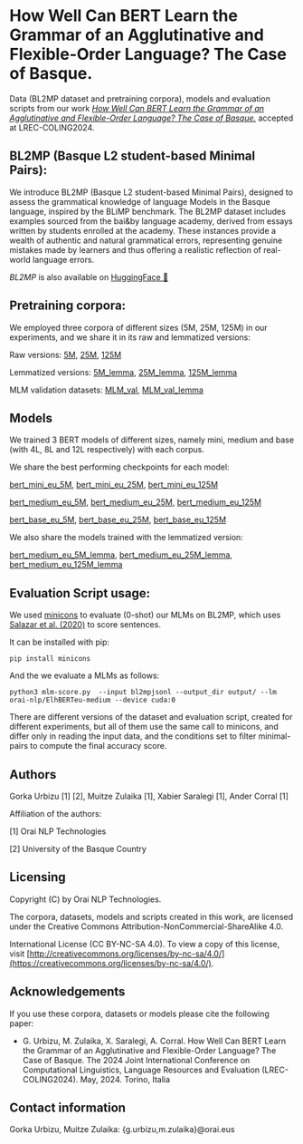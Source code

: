 # How Well Can BERT Learn the Grammar of an Agglutinative and Flexible-Order Language? The Case of Basque.

Data (BL2MP dataset and pretraining corpora), models and evaluation scripts from our work [*How Well Can BERT Learn the Grammar of an Agglutinative and Flexible-Order Language? The Case of Basque.*]() accepted at LREC-COLING2024.


## BL2MP (Basque L2 student-based Minimal Pairs):

We introduce BL2MP (Basque L2 student-based Minimal Pairs), designed to assess the grammatical knowledge of language Models in the Basque language, inspired by the BLiMP benchmark. The BL2MP dataset includes examples sourced from the bai&by language academy, derived from essays written by students enrolled at the academy. These instances provide a wealth of authentic and natural grammatical errors, representing genuine mistakes made by learners and thus offering a realistic reflection of real-world language errors.

*BL2MP* is also available on [HuggingFace 🤗](https://huggingface.co/datasets/orai-nlp/bl2mp)

## Pretraining corpora:

We employed three corpora of different sizes (5M, 25M, 125M) in our experiments, and we share it in its raw and lemmatized versions:

Raw versions:
[5M](https://storage.googleapis.com/orai-nlp/bl2mp/corpora/eu_5M.txt), 
[25M](https://storage.googleapis.com/orai-nlp/bl2mp/corpora/eu_25M.txt), 
[125M](https://storage.googleapis.com/orai-nlp/bl2mp/corpora/eu_125M.txt)

Lemmatized versions: [5M_lemma](https://storage.googleapis.com/orai-nlp/bl2mp/corpora/eu_5M_lemma.txt), 
[25M_lemma](https://storage.googleapis.com/orai-nlp/bl2mp/corpora/eu_25M_lemma.txt), 
[125M_lemma](https://storage.googleapis.com/orai-nlp/bl2mp/corpora/eu_125M_lemma.txt)

MLM validation datasets:
[MLM_val](https://storage.googleapis.com/orai-nlp/bl2mp/corpora/eu_argia_test.txt), 
[MLM_val_lemma](https://storage.googleapis.com/orai-nlp/bl2mp/corpora/eu_argia_test_lemma.txt)

## Models

We trained 3 BERT models of different sizes, namely mini, medium and base (with 4L, 8L and 12L respectively) with each corpus.

We share the best performing checkpoints for each model:

[bert_mini_eu_5M](https://storage.googleapis.com/orai-nlp/bl2mp/models/bert_mini_eu_5M_ckpt-409600.tar.xz),
[bert_mini_eu_25M](https://storage.googleapis.com/orai-nlp/bl2mp/models/bert_mini_eu_25M_ckpt-512000.tar.xz),
[bert_mini_eu_125M](https://storage.googleapis.com/orai-nlp/bl2mp/models/bert_mini_eu_125M_ckpt-640000.tar.xz)

[bert_medium_eu_5M](https://storage.googleapis.com/orai-nlp/bl2mp/models/bert_medium_eu_5M_ckpt-51200.tar.xz),
[bert_medium_eu_25M](https://storage.googleapis.com/orai-nlp/bl2mp/models/bert_medium_eu_25M_ckpt-256000.tar.xz),
[bert_medium_eu_125M](https://storage.googleapis.com/orai-nlp/bl2mp/models/bert_medium_eu_125M_ckpt-640000.tar.xz)

[bert_base_eu_5M](https://storage.googleapis.com/orai-nlp/bl2mp/models/bert_base_eu_5M_ckpt-51200.tar.xz),
[bert_base_eu_25M](https://storage.googleapis.com/orai-nlp/bl2mp/models/bert_base_eu_25M_ckpt-128000.tar.xz),
[bert_base_eu_125M](https://storage.googleapis.com/orai-nlp/bl2mp/models/bert_base_eu_125M_ckpt-640000.tar.xz)

We also share the models trained with the lemmatized version: 

[bert_medium_eu_5M_lemma](https://storage.googleapis.com/orai-nlp/bl2mp/models/bert_medium_eu_5M_lemma_ckpt-51200.tar.xz),
[bert_medium_eu_25M_lemma](https://storage.googleapis.com/orai-nlp/bl2mp/models/bert_medium_eu_25M_lemma_ckpt-512000.tar.xz),
[bert_medium_eu_125M_lemma](https://storage.googleapis.com/orai-nlp/bl2mp/models/bert_medium_eu_125M_lemma_ckpt-640000.tar.xz)



## Evaluation Script usage:

We used [minicons](https://github.com/kanishkamisra/minicons) to evaluate (0-shot) our MLMs on BL2MP, which uses [Salazar et al. (2020)](https://www.aclweb.org/anthology/2020.acl-main.240.pdf) to score sentences.

It can be installed with pip:

```
pip install minicons
```

And the we evaluate a MLMs as follows:

```
python3 mlm-score.py  --input bl2mpjsonl --output_dir output/ --lm orai-nlp/ElhBERTeu-medium --device cuda:0
```

There are different versions of the dataset and evaluation script, created for different experiments, but all of them use the same call to minicons, and differ only in reading the input data, and the conditions set to filter minimal-pairs to compute the final accuracy score.


Authors
-----------
Gorka Urbizu [1] [2], Muitze Zulaika [1], Xabier Saralegi [1], Ander Corral [1]

Affiliation of the authors: 

[1] Orai NLP Technologies

[2] University of the Basque Country



Licensing
-------------

Copyright (C) by Orai NLP Technologies. 

The corpora, datasets, models and scripts created in this work, are licensed under the Creative Commons Attribution-NonCommercial-ShareAlike 4.0.

International License (CC BY-NC-SA 4.0). To view a copy of this license, visit [http://creativecommons.org/licenses/by-nc-sa/4.0/](https://creativecommons.org/licenses/by-nc-sa/4.0/).



Acknowledgements
-------------------
If you use these corpora, datasets or models please cite the following paper:

- G. Urbizu, M. Zulaika, X. Saralegi, A. Corral. How Well Can BERT Learn the Grammar of an Agglutinative and Flexible-Order Language? The Case of Basque. The 2024 Joint International Conference on Computational Linguistics, Language Resources and Evaluation (LREC-COLING2024). May, 2024. Torino, Italia



Contact information
-----------------------
Gorka Urbizu, Muitze Zulaika: {g.urbizu,m.zulaika}@orai.eus